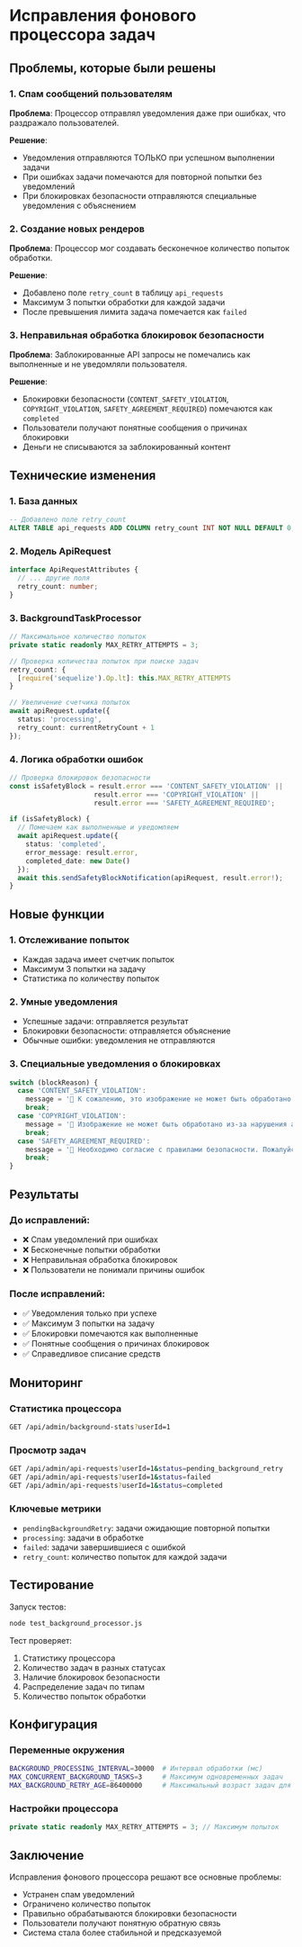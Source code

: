 # Исправления фонового процессора задач

## Проблемы, которые были решены

### 1. Спам сообщений пользователям
**Проблема**: Процессор отправлял уведомления даже при ошибках, что раздражало пользователей.

**Решение**: 
- Уведомления отправляются ТОЛЬКО при успешном выполнении задачи
- При ошибках задачи помечаются для повторной попытки без уведомлений
- При блокировках безопасности отправляются специальные уведомления с объяснением

### 2. Создание новых рендеров
**Проблема**: Процессор мог создавать бесконечное количество попыток обработки.

**Решение**:
- Добавлено поле `retry_count` в таблицу `api_requests`
- Максимум 3 попытки обработки для каждой задачи
- После превышения лимита задача помечается как `failed`

### 3. Неправильная обработка блокировок безопасности
**Проблема**: Заблокированные API запросы не помечались как выполненные и не уведомляли пользователя.

**Решение**:
- Блокировки безопасности (`CONTENT_SAFETY_VIOLATION`, `COPYRIGHT_VIOLATION`, `SAFETY_AGREEMENT_REQUIRED`) помечаются как `completed`
- Пользователи получают понятные сообщения о причинах блокировки
- Деньги не списываются за заблокированный контент

## Технические изменения

### 1. База данных
```sql
-- Добавлено поле retry_count
ALTER TABLE api_requests ADD COLUMN retry_count INT NOT NULL DEFAULT 0;
```

### 2. Модель ApiRequest
```typescript
interface ApiRequestAttributes {
  // ... другие поля
  retry_count: number;
}
```

### 3. BackgroundTaskProcessor
```typescript
// Максимальное количество попыток
private static readonly MAX_RETRY_ATTEMPTS = 3;

// Проверка количества попыток при поиске задач
retry_count: {
  [require('sequelize').Op.lt]: this.MAX_RETRY_ATTEMPTS
}

// Увеличение счетчика попыток
await apiRequest.update({ 
  status: 'processing',
  retry_count: currentRetryCount + 1
});
```

### 4. Логика обработки ошибок
```typescript
// Проверка блокировок безопасности
const isSafetyBlock = result.error === 'CONTENT_SAFETY_VIOLATION' || 
                     result.error === 'COPYRIGHT_VIOLATION' || 
                     result.error === 'SAFETY_AGREEMENT_REQUIRED';

if (isSafetyBlock) {
  // Помечаем как выполненные и уведомляем
  await apiRequest.update({
    status: 'completed',
    error_message: result.error,
    completed_date: new Date()
  });
  await this.sendSafetyBlockNotification(apiRequest, result.error!);
}
```

## Новые функции

### 1. Отслеживание попыток
- Каждая задача имеет счетчик попыток
- Максимум 3 попытки на задачу
- Статистика по количеству попыток

### 2. Умные уведомления
- Успешные задачи: отправляется результат
- Блокировки безопасности: отправляется объяснение
- Обычные ошибки: уведомления не отправляются

### 3. Специальные уведомления о блокировках
```typescript
switch (blockReason) {
  case 'CONTENT_SAFETY_VIOLATION':
    message = '🚫 К сожалению, это изображение не может быть обработано по соображениям безопасности. Пожалуйста, выберите другое фото.';
    break;
  case 'COPYRIGHT_VIOLATION':
    message = '🚫 Изображение не может быть обработано из-за нарушения авторских прав. Пожалуйста, используйте другое изображение.';
    break;
  case 'SAFETY_AGREEMENT_REQUIRED':
    message = '🚫 Необходимо согласие с правилами безопасности. Пожалуйста, ознакомьтесь с правилами и подтвердите согласие.';
    break;
}
```

## Результаты

### До исправлений:
- ❌ Спам уведомлений при ошибках
- ❌ Бесконечные попытки обработки
- ❌ Неправильная обработка блокировок
- ❌ Пользователи не понимали причины ошибок

### После исправлений:
- ✅ Уведомления только при успехе
- ✅ Максимум 3 попытки на задачу
- ✅ Блокировки помечаются как выполненные
- ✅ Понятные сообщения о причинах блокировок
- ✅ Справедливое списание средств

## Мониторинг

### Статистика процессора
```bash
GET /api/admin/background-stats?userId=1
```

### Просмотр задач
```bash
GET /api/admin/api-requests?userId=1&status=pending_background_retry
GET /api/admin/api-requests?userId=1&status=failed
GET /api/admin/api-requests?userId=1&status=completed
```

### Ключевые метрики
- `pendingBackgroundRetry`: задачи ожидающие повторной попытки
- `processing`: задачи в обработке
- `failed`: задачи завершившиеся с ошибкой
- `retry_count`: количество попыток для каждой задачи

## Тестирование

Запуск тестов:
```bash
node test_background_processor.js
```

Тест проверяет:
1. Статистику процессора
2. Количество задач в разных статусах
3. Наличие блокировок безопасности
4. Распределение задач по типам
5. Количество попыток обработки

## Конфигурация

### Переменные окружения
```bash
BACKGROUND_PROCESSING_INTERVAL=30000  # Интервал обработки (мс)
MAX_CONCURRENT_BACKGROUND_TASKS=3     # Максимум одновременных задач
MAX_BACKGROUND_RETRY_AGE=86400000     # Максимальный возраст задач для retry (мс)
```

### Настройки процессора
```typescript
private static readonly MAX_RETRY_ATTEMPTS = 3; // Максимум попыток
```

## Заключение

Исправления фонового процессора решают все основные проблемы:
- Устранен спам уведомлений
- Ограничено количество попыток
- Правильно обрабатываются блокировки безопасности
- Пользователи получают понятную обратную связь
- Система стала более стабильной и предсказуемой
